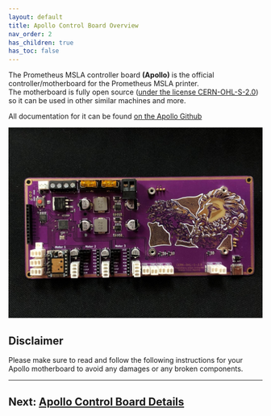 ```yaml
---
layout: default
title: Apollo Control Board Overview
nav_order: 2
has_children: true
has_toc: false
---
```

<p>The Prometheus MSLA controller board <b>(Apollo)</b> is the official controller/motherboard for the Prometheus MSLA printer. <br>
The motherboard is fully open source (<a href="https://ohwr.org/cern_ohl_s_v2.pdf">under the license CERN-OHL-S-2.0</a>) so it can be used in other similar machines and more.</p>
<p>All documentation for it can be found <a href="https://www.github.com/TheContrappostoShop/Apollo/">on the Apollo Github</a></p>

![](./images/ApolloControlBoardTopView.jpg)


<h2>Disclaimer</h2>
Please make sure to read and follow the following instructions for your Apollo motherboard to avoid any damages or any broken components. 

----
## Next: [Apollo Control Board Details](../The%20Apollo%20Control%20Board/apollodetails.md)